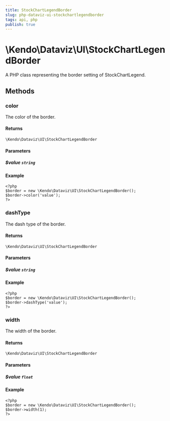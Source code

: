 ```yaml
---
title: StockChartLegendBorder
slug: php-dataviz-ui-stockchartlegendborder
tags: api, php
publish: true
---
```


# \Kendo\Dataviz\UI\StockChartLegendBorder

A PHP class representing the border setting of StockChartLegend.


## Methods

### color
The color of the border.

#### Returns
`\Kendo\Dataviz\UI\StockChartLegendBorder`

#### Parameters

##### $value `string`



#### Example 
    <?php
    $border = new \Kendo\Dataviz\UI\StockChartLegendBorder();
    $border->color('value');
    ?>

### dashType
The dash type of the border.

#### Returns
`\Kendo\Dataviz\UI\StockChartLegendBorder`

#### Parameters

##### $value `string`



#### Example 
    <?php
    $border = new \Kendo\Dataviz\UI\StockChartLegendBorder();
    $border->dashType('value');
    ?>

### width
The width of the border.

#### Returns
`\Kendo\Dataviz\UI\StockChartLegendBorder`

#### Parameters

##### $value `float`



#### Example 
    <?php
    $border = new \Kendo\Dataviz\UI\StockChartLegendBorder();
    $border->width(1);
    ?>


